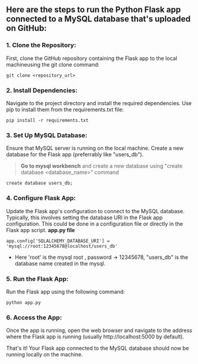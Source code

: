 ## Here are the steps to run the Python Flask app connected to a MySQL database that's uploaded on GitHub:

### 1. Clone the Repository:

First, clone the GitHub repository containing the Flask app to the local machineusing the git clone command:
```
git clone <repository_url>
```
	
### 2. Install Dependencies:
Navigate to the project directory and install the required dependencies. Use pip to install them from the requirements.txt file:
```cd <project_directory>
pip install -r requirements.txt
```
 
### 3. Set Up MySQL Database:
Ensure that MySQL server is running on the local machine. Create a new database for the Flask app (preferrably like "users_db").
> **Go to mysql workbench** and create a new database using "create database <database_name>" command
```
create database users_db;
```
### 4. Configure Flask App:
Update the Flask app's configuration to connect to the MySQL database. Typically, this involves setting the database URI in the Flask app configuration.
 This could be done in a configuration file or directly in the Flask app script.
**app.py file**
 ```
 app.config['SQLALCHEMY_DATABASE_URI'] = 'mysql://root:12345678@localhost/users_db'
```
	
- Here 'root' is the mysql root , password -> 12345678, "users_db" is the database name created in the mysql.
	
### 5. Run the Flask App:
Run the Flask app using the following command:
```
python app.py
 ```
### 6. Access the App:
Once the app is running, open the web browser and navigate to the address where the Flask app is running
(usually http://localhost:5000 by default).

That's it! Your Flask app connected to the MySQL database should now be running locally on the machine.
